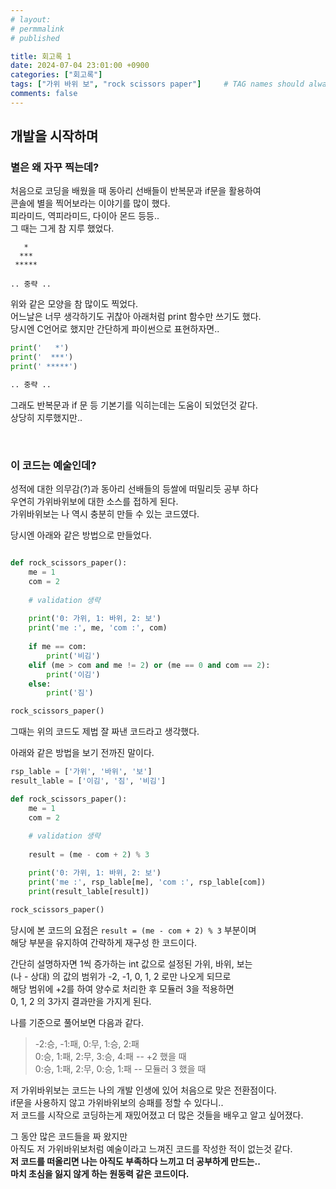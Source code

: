 ```yaml
---
# layout:
# permmalink
# published

title: 회고록 1
date: 2024-07-04 23:01:00 +0900
categories: ["회고록"]
tags: ["가위 바위 보", "rock scissors paper"]     # TAG names should always be lowercase
comments: false
---
```


## 개발을 시작하며

### 별은 왜 자꾸 찍는데?

처음으로 코딩을 배웠을 때 동아리 선배들이 반복문과 if문을 활용하여  
콘솔에 별을 찍어보라는 이야기를 많이 했다.  
피라미드, 역피라미드, 다이아 몬드 등등..  
그 때는 그게 참 지루 했었다.  

```console
   *
  ***
 *****

.. 중략 ..
```
위와 같은 모양을 참 많이도 찍었다.  
어느날은 너무 생각하기도 귀찮아 아래처럼 print 함수만 쓰기도 했다.  
당시엔 C언어로 했지만 간단하게 파이썬으로 표현하자면..
```python
print('   *')
print('  ***')
print(' *****')

.. 중략 ..
```
그래도 반복문과 if 문 등 기본기를 익히는데는 도움이 되었던것 같다.  
상당히 지루했지만..

<br />

### 이 코드는 예술인데?

성적에 대한 의무감(?)과 동아리 선배들의 등쌀에 떠밀리듯 공부 하다  
우연히 가위바위보에 대한 소스를 접하게 된다.  
가위바위보는 나 역시 충분히 만들 수 있는 코드였다.  

당시엔 아래와 같은 방법으로 만들었다.
```python

def rock_scissors_paper():
    me = 1
    com = 2
    
    # validation 생략
    
    print('0: 가위, 1: 바위, 2: 보')
    print('me :', me, 'com :', com)
    
    if me == com:
        print('비김')
    elif (me > com and me != 2) or (me == 0 and com == 2):
        print('이김')
    else:
        print('짐')

rock_scissors_paper()
```
그때는 위의 코드도 제법 잘 짜낸 코드라고 생각했다.  

아래와 같은 방법을 보기 전까진 말이다.
```python
rsp_lable = ['가위', '바위', '보']
result_lable = ['이김', '짐', '비김']

def rock_scissors_paper():
    me = 1
    com = 2
    
    # validation 생략
    
    result = (me - com + 2) % 3

    print('0: 가위, 1: 바위, 2: 보')
    print('me :', rsp_lable[me], 'com :', rsp_lable[com])
    print(result_lable[result])

rock_scissors_paper()
```
당시에 본 코드의 요점은 `result = (me - com + 2) % 3` 부분이며  
해당 부분을 유지하여 간략하게 재구성 한 코드이다.  

간단히 설명하자면 1씩 증가하는 int 값으로 설정된 가위, 바위, 보는    
(나 - 상대) 의 값의 범위가 -2, -1, 0, 1, 2 로만 나오게 되므로  
해당 범위에 +2를 하여 양수로 처리한 후 모듈러 3을 적용하면  
0, 1, 2 의 3가지 결과만을 가지게 된다.  
        
나를 기준으로 풀어보면 다음과 같다.    
> -2:승, -1:패, 0:무, 1:승, 2:패  
> 0:승, 1:패, 2:무, 3:승, 4:패 -- +2 했을 때  
> 0:승, 1:패, 2:무, 0:승, 1:패 -- 모듈러 3 했을 때  

저 가위바위보는 코드는 나의 개발 인생에 있어 처음으로 맞은 전환점이다.  
if문을 사용하지 않고 가위바위보의 승패를 정할 수 있다니..  
저 코드를 시작으로 코딩하는게 재밌어졌고 더 많은 것들을 배우고 알고 싶어졌다.  

그 동안 많은 코드들을 짜 왔지만  
아직도 저 가위바위보처럼 예술이라고 느껴진 코드를 작성한 적이 없는것 같다.  
**저 코드를 떠올리면 나는 아직도 부족하다 느끼고 더 공부하게 만드는..**  
**마치 초심을 잃지 않게 하는 원동력 같은 코드이다.**
